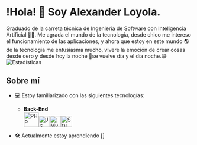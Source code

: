 # !Hola! 👋 Soy Alexander Loyola.
Graduado de la carreta técnica de Ingeniería de Software con Inteligencia Artificial 🧑‍💻.
Me agrada el mundo de la tecnologia, desde chico me intereso el funcionamiento de las aplicaciones, y ahora que estoy en este mundo 🌎 de la tecnologia me entusiasma mucho, vivere la emoción de crear cosas desde cero y desde hoy la noche 🌃se vuelve día y el día noche.😅
![Estadísticas](https://github-readme-stats.vercel.app/api?username=Mialoyto&show_icons=true&theme=radical)


## Sobre mí
+ 💻 Estoy familiarizado con las siguientes tecnologías:
  - **Back-End**
    <div style="display: flex; align-items:flex-end;">
        <img src="https://cdn.icon-icons.com/icons2/2107/PNG/512/file_type_php_icon_130266.png" alt="PHP" width="40"/>
        <img src="https://cdn.icon-icons.com/icons2/2108/PNG/512/javascript_icon_130900.png" alt="JS" width="30"/>
        <img src="https://virtual-dba.com/wp-content/uploads/mysql-database-services-remote-dba.png" alt="MySql" width="30"/>
        <img src="https://www.dataprix.com/files/uploads/103image/logo_sqlserver.png" alt="SQL Server" width="30"/>
    </div>


+ 🛠️ Actualmente estoy aprendiendo []







<!---
Mialoyto/Mialoyto is a ✨ special ✨ repository because its `README.md` (this file) appears on your GitHub profile.
You can click the Preview link to take a look at your changes.
--->
